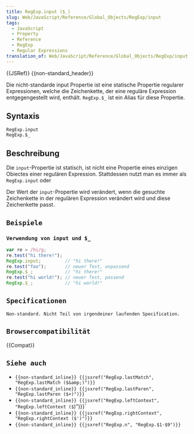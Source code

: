 ```yaml
---
title: RegExp.input ($_)
slug: Web/JavaScript/Reference/Global_Objects/RegExp/input
tags:
  - JavaScript
  - Property
  - Reference
  - RegExp
  - Regular Expressions
translation_of: Web/JavaScript/Reference/Global_Objects/RegExp/input
---
```

{{JSRef}} {{non-standard_header}}

Die nicht-standarde input Propertie ist eine statische Propertie regularer Expressionen, welche die Zeichenkette, der eine reguläre Expression entgegengestellt wird, enthält. `RegExp.$_` ist ein Alias für diese Propertie.

## Syntaxis

    RegExp.input
    RegExp.$_

## Beschreibung

Die `input`-Propertie ist statisch, ist nicht eine Propertie eines einzigen Obiectes einer regulären Expression. Stattdessen nutzt man es immer als `RegExp.input` oder

Der Wert der `input`-Propertie wird verändert, wenn die gesuchte Zeichenkette in der regulären Expression verändert wird und diese Zeichenkette passt.

## `Beispiele`

### `Verwendung von input und $_`

```js
var re = /hi/g;
re.test("hi there!");
RegExp.input;         // "hi there!"
re.test("foo");       // neuer Test, unpassend
RegExp.$_;            // "hi there!"
re.test("hi world!"); // neuer Test, passend
RegExp.$_;            // "hi world!"
```

## `Specificationen`

`Non-standard. Nicht Teil von irgendeiner laufenden Specification.`

## `Browsercompatibilität`

{{Compat}}

## `Siehe auch`

- `{{non-standard_inline}} {{jsxref("RegExp.lastMatch", "RegExp.lastMatch ($&amp;)")}}`
- `{{non-standard_inline}} {{jsxref("RegExp.lastParen", "RegExp.lastParen ($+)")}}`
- `{{non-standard_inline}} {{jsxref("RegExp.leftContext", "RegExp.leftContext ($`)")}}`
- `{{non-standard_inline}} {{jsxref("RegExp.rightContext", "RegExp.rightContext ($')")}}`
- `{{non-standard_inline}} {{jsxref("RegExp.n", "RegExp.$1-$9")}}`
